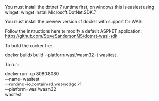 You must install the dotnet 7 runtime first, on windows this is easiest using winget:
winget install Microsoft.DotNet.SDK.7

You must install the preview version of docker with support for WASI

Follow the instructions here to modify a default ASPNET application:
https://github.com/SteveSandersonMS/dotnet-wasi-sdk

To build the docker file:

docker buildx build --platform wasi/wasm32 -t wasitest .

To run:

docker run -dp 8080:8080 \
  --name=wasitest \
  --runtime=io.containerd.wasmedge.v1 \
  --platform=wasi/wasm32 \
  wasitest